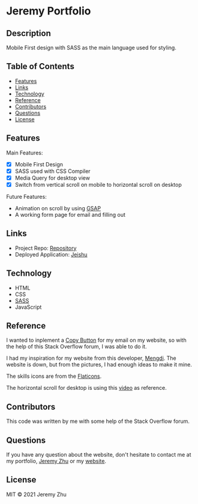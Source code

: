 # Jeremy Portfolio

## Description

Mobile First design with SASS as the main language used for styling.

## Table of Contents

* [Features](#Features)
* [Links](#Links)
* [Technology](#Technology)
* [Reference](#Reference)
* [Contributors](#Contributors)
* [Questions](#Questions)
* [License](#License)

## Features
Main Features: 

* [x] Mobile First Design
* [x] SASS used with CSS Compiler
* [x] Media Query for desktop view
* [x] Switch from vertical scroll on mobile to horizontal scroll on desktop

Future Features:

* Animation on scroll by using [GSAP](https://greensock.com/docs/v3/GSAP/Timeline)
* A working form page for email and filling out

## Links

* Project Repo: [Repository](https://github.com/jeishu/jeishu.github.io)
* Deployed Application: [Jeishu](https://jeishu.github.io/)


## Technology

* HTML
* CSS
* [SASS](https://sass-lang.com/)
* JavaScript

## Reference

I wanted to inplement a [Copy Button](https://stackoverflow.com/questions/50795042/create-a-copy-button-without-an-input-text-box) for my email on my website, so with the help of this Stack Overflow forum, I was able to do it.

I had my inspiration for my website from this developer, [Mengdi](https://careerfoundry.com/en/blog/ui-design/best-ui-portfolios/). The website is down, but from the pictures, I had enough ideas to make it mine.

The skills icons are from the [Flaticons](https://www.flaticon.com/authors/pixel-perfect).

The horizontal scroll for desktop is using this [video](https://www.youtube.com/watch?v=pOXl6KH2N8Y) as reference.

## Contributors

This code was written by me with some help of the Stack Overflow forum.

## Questions
If you have any question about the website, don't hesitate to contact me at my portfolio, [Jeremy Zhu](https://github.com/jeishu) or my [website](https://jeishu.github.io/).


## License

MIT © 2021 Jeremy Zhu